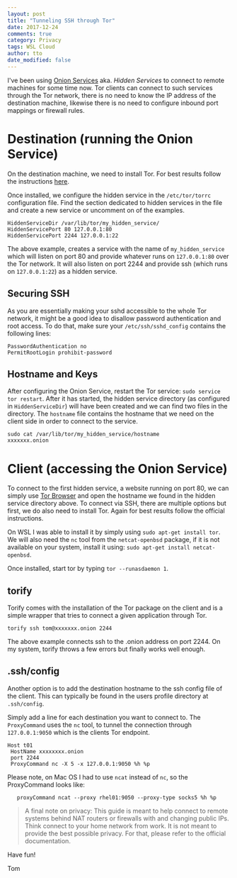 ```yaml
---
layout: post
title: "Tunneling SSH through Tor"
date: 2017-12-24
comments: true
category: Privacy
tags: WSL Cloud
author: tto
date_modified: false
---
```


I've been using [Onion Services](https://www.torproject.org/docs/onion-services) aka. _Hidden Services_ to connect to remote machines for some time now. Tor clients can connect to such services through the Tor network, there is no need to know the IP address of the destination machine, likewise there is no need to configure inbound port mappings or firewall rules. 

<!-- more -->

# Destination (running the Onion Service)

On the destination machine, we need to install Tor. For best results follow the instructions [here](https://www.torproject.org/docs/debian.html.en).

Once installed, we configure the hidden service in the `/etc/tor/torrc` configuration file. Find the section dedicated to hidden services in the file and create a new service or uncomment on of the examples.

```
HiddenServiceDir /var/lib/tor/my_hidden_service/
HiddenServicePort 80 127.0.0.1:80
HiddenServicePort 2244 127.0.0.1:22
```

The above example, creates a service with the name of `my_hidden_service` which will listen on port 80 and provide whatever runs on `127.0.0.1:80` over the Tor network. It will also listen on port 2244 and provide ssh (which runs on `127.0.0.1:22`) as a hidden service.

## Securing SSH

As you are essentially making your sshd accessible to the whole Tor network, it might be a good idea to disallow password authentication and root access. To do that, make sure your `/etc/ssh/sshd_config` contains the following lines:

```
PasswordAuthentication no
PermitRootLogin prohibit-password
```

## Hostname and Keys

After configuring the Onion Service, restart the Tor service: `sudo service tor restart`. After it has started, the hidden service directory (as configured in `HiddenServiceDir`) will have been created and we can find two files in the directory. The `hostname` file contains the hostname that we need on the client side in order to connect to the service.

```
sudo cat /var/lib/tor/my_hidden_service/hostname
xxxxxxx.onion
``` 

# Client (accessing the Onion Service)

To connect to the first hidden service, a website running on port 80, we can simply use [Tor Browser](https://www.torproject.org/projects/torbrowser.html.en) and open the hostname we found in the hidden service directory above. To connect via SSH, there are multiple options but first, we do also need to install Tor. Again for best results follow the official instructions. 

On WSL I was able to install it by simply using `sudo apt-get install tor`. We will also need the `nc` tool from the `netcat-openbsd` package, if it is not available on your system, install it using: `sudo apt-get install netcat-openbsd`.

Once installed, start tor by typing `tor --runasdaemon 1`. 

## torify

Torify comes with the installation of the Tor package on the client and is a simple wrapper that tries to connect a given application through Tor.

```
torify ssh tom@xxxxxxx.onion 2244
```

The above example connects ssh to the .onion address on port 2244. On my system, torify throws a few errors but finally works well enough.

## .ssh/config

Another option is to add the destination hostname to the ssh config file of the client. This can typically be found in the users profile directory at `.ssh/config`.

Simply add a line for each destination you want to connect to. The `ProxyCommand` uses the `nc` tool, to tunnel the connection through `127.0.0.1:9050` which is the clients Tor endpoint.

```
Host t01
 HostName xxxxxxxx.onion
 port 2244
 ProxyCommand nc -X 5 -x 127.0.0.1:9050 %h %p
``` 

Please note, on Mac OS I had to use `ncat` instead of `nc`, so the ProxyCommand looks like:

```
   proxyCommand ncat --proxy rhel01:9050 --proxy-type socks5 %h %p
```

> A final note on privacy: This guide is meant to help connect to remote systems behind NAT routers or firewalls with and changing public IPs. Think connect to your home network from work. It is not meant to provide the best possible privacy. For that, please refer to the official documentation.


Have fun!

Tom
